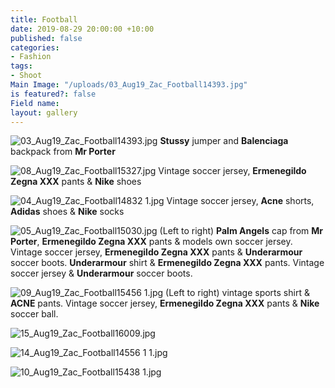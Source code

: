 ```yaml
---
title: Football
date: 2019-08-29 20:00:00 +10:00
published: false
categories:
- Fashion
tags:
- Shoot
Main Image: "/uploads/03_Aug19_Zac_Football14393.jpg"
is featured?: false
Field name: 
layout: gallery
---
```


![03_Aug19_Zac_Football14393.jpg](/uploads/03_Aug19_Zac_Football14393.jpg)
**Stussy** jumper and **Balenciaga** backpack from **Mr Porter**

![08_Aug19_Zac_Football15327.jpg](/uploads/08_Aug19_Zac_Football15327.jpg)
Vintage soccer jersey, **Ermenegildo Zegna XXX** pants & **Nike** shoes

![04_Aug19_Zac_Football14832 1.jpg](/uploads/04_Aug19_Zac_Football14832%201.jpg)
Vintage soccer jersey, **Acne** shorts, **Adidas** shoes & **Nike** socks

![05_Aug19_Zac_Football15030.jpg](/uploads/05_Aug19_Zac_Football15030.jpg)
(Left to right) **Palm Angels** cap from **Mr Porter**, **Ermenegildo Zegna XXX** pants & models own soccer jersey. Vintage soccer jersey, **Ermenegildo Zegna XXX** pants & **Underarmour** soccer boots. **Underarmour** shirt & **Ermenegildo Zegna XXX** pants. Vintage soccer jersey & **Underarmour** soccer boots.

![09_Aug19_Zac_Football15456 1.jpg](/uploads/09_Aug19_Zac_Football15456%201.jpg)
(Left to right) vintage sports shirt & **ACNE** pants. Vintage soccer jersey, **Ermenegildo Zegna XXX** pants & **Nike** soccer ball.

![15_Aug19_Zac_Football16009.jpg](/uploads/15_Aug19_Zac_Football16009.jpg)

![14_Aug19_Zac_Football14556 1 1.jpg](/uploads/14_Aug19_Zac_Football14556%201%201.jpg)

![10_Aug19_Zac_Football15438 1.jpg](/uploads/10_Aug19_Zac_Football15438%201.jpg)